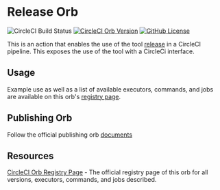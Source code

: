 # Release Orb
![CircleCI Build Status](https://circleci.com/gh/sanjP10/release-orb.svg?style=shield "CircleCI Build Status") [![CircleCI Orb Version](https://badges.circleci.com/orbs/sanjp10/release.svg)][reg-page] [![GitHub License](https://img.shields.io/badge/license-MIT-lightgrey.svg)](https://raw.githubusercontent.com/sanjP10/release-orb/main/LICENSE)

This is an action that enables the use of the tool [release](https://github.com/sanjP10/release) in a CircleCI pipeline.
This exposes the use of the tool with a CircleCi interface.

## Usage

Example use as well as a list of available executors, commands, and jobs are available on this orb's [registry page][reg-page].

## Publishing Orb

Follow the official publishing orb [documents](https://circleci.com/docs/2.0/creating-orbs/#issue-a-new-release)

## Resources

[CircleCI Orb Registry Page][reg-page] - The official registry page of this orb for all versions, executors, commands, and jobs described.

[reg-page]: https://circleci.com/orbs/registry/orb/sanjp10/release
